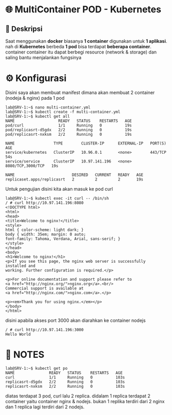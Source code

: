 # 🌐 MultiContainer POD - Kubernetes

## 📘 Deskripsi
Saat menggunakan **docker** biasanya **1 container** digunakan untuk **1 aplikasi**. nah di **Kubernetes** berbeda **1 pod** bisa terdapat **beberapa container**. container container itu dapat berbegi resource (network & storage) dan saling bantu menjalankan fungsinya

# ⚙️ Konfigurasi
Disini saya akan membuat manifest dimana akan membuat 2 container (nodeja & nginx) pada 1 pod
```
lab@SRV-1:~$ nano multi-container.yml
lab@SRV-1:~$ kubectl create -f multi-container.yml
lab@SRV-1:~$ kubectl get all
NAME                   READY   STATUS    RESTARTS   AGE
pod/curl               1/1     Running   0          19s
pod/replicasrt-d5gdx   2/2     Running   0          19s
pod/replicasrt-nxksm   2/2     Running   0          19s

NAME                 TYPE        CLUSTER-IP      EXTERNAL-IP   PORT(S)             AGE
service/kubernetes   ClusterIP   10.96.0.1       <none>        443/TCP             54s
service/service      ClusterIP   10.97.141.196   <none>        8080/TCP,3000/TCP   19s

NAME                         DESIRED   CURRENT   READY   AGE
replicaset.apps/replicasrt   2         2         2       19s
```
Untuk pengujian disini kita akan masuk ke pod curl
```
lab@SRV-1:~$ kubectl exec -it curl -- /bin/sh
/ # curl http://10.97.141.196:8080
<!DOCTYPE html>
<html>
<head>
<title>Welcome to nginx!</title>
<style>
html { color-scheme: light dark; }
body { width: 35em; margin: 0 auto;
font-family: Tahoma, Verdana, Arial, sans-serif; }
</style>
</head>
<body>
<h1>Welcome to nginx!</h1>
<p>If you see this page, the nginx web server is successfully installed and
working. Further configuration is required.</p>

<p>For online documentation and support please refer to
<a href="http://nginx.org/">nginx.org</a>.<br/>
Commercial support is available at
<a href="http://nginx.com/">nginx.com</a>.</p>

<p><em>Thank you for using nginx.</em></p>
</body>
</html>
```
disini apabila akses port 3000 akan diarahkan ke container nodejs
```
/ # curl http://10.97.141.196:3000
Hello World
```

# 🧠 NOTES
```
lab@SRV-1:~$ kubectl get po
NAME               READY   STATUS    RESTARTS   AGE
curl               1/1     Running   0          103s
replicasrt-d5gdx   2/2     Running   0          103s
replicasrt-nxksm   2/2     Running   0          103s 
```
diatas terdapat 3 pod, curl lalu 2 replica. didalam 1 replica terdapat 2 container yaitu container nginx & nodejs. bukan 1 replika terdiri dari 2 nginx dan 1 replica lagi terdiri dari 2 nodejs. 